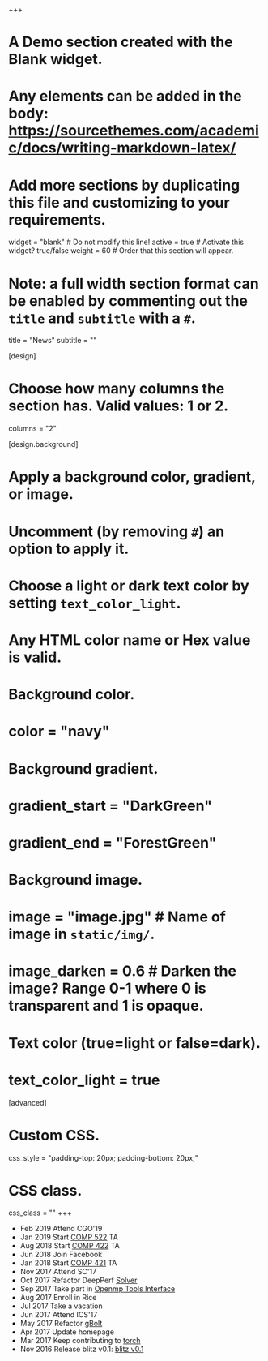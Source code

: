 +++
# A Demo section created with the Blank widget.
# Any elements can be added in the body: https://sourcethemes.com/academic/docs/writing-markdown-latex/
# Add more sections by duplicating this file and customizing to your requirements.

widget = "blank"  # Do not modify this line!
active = true  # Activate this widget? true/false
weight = 60  # Order that this section will appear.

# Note: a full width section format can be enabled by commenting out the `title` and `subtitle` with a `#`.
title = "News"
subtitle = ""

[design]
  # Choose how many columns the section has. Valid values: 1 or 2.
  columns = "2"

[design.background]
  # Apply a background color, gradient, or image.
  #   Uncomment (by removing `#`) an option to apply it.
  #   Choose a light or dark text color by setting `text_color_light`.
  #   Any HTML color name or Hex value is valid.

  # Background color.
  # color = "navy"
  
  # Background gradient.
  # gradient_start = "DarkGreen"
  # gradient_end = "ForestGreen"
  
  # Background image.
  # image = "image.jpg"  # Name of image in `static/img/`.
  # image_darken = 0.6  # Darken the image? Range 0-1 where 0 is transparent and 1 is opaque.

  # Text color (true=light or false=dark).
  # text_color_light = true

[advanced]
 # Custom CSS. 
 css_style = "padding-top: 20px; padding-bottom: 20px;"
 
 # CSS class.
 css_class = ""
+++

- Feb 2019 Attend CGO'19
- Jan 2019 Start [COMP 522](https://www.cs.rice.edu/~johnmc/comp522/) TA
- Aug 2018 Start [COMP 422](https://www.clear.rice.edu/comp422/) TA
- Jun 2018 Join Facebook
- Jan 2018 Start [COMP 421](https://www.clear.rice.edu/comp421/) TA
- Nov 2017 Attend SC'17
- Oct 2017 Refactor DeepPerf [Solver](https://github.com/PAA-NCIC/DeepPerf/tree/master/Solver)
- Sep 2017 Take part in [Openmp Tools Interface](https://github.com/OpenMPToolsInterface)
- Aug 2017 Enroll in Rice
- Jul 2017 Take a vacation
- Jun 2017 Attend ICS'17
- May 2017 Refactor [gBolt](https://github.com/Jokeren/gBolt)
- Apr 2017 Update homepage
- Mar 2017 Keep contributing to [torch](https://github.com/torch/torch7)
- Nov 2016 Release blitz v0.1: [blitz v0.1](https://github.com/PAA-NCIC/blitz/releases/tag/v0.1)
